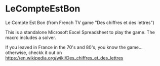 # LeCompteEstBon
Le Compte Est Bon (from French TV game "Des chiffres et des lettres")

This is a standalone Microsoft Excel Spreadsheet to play the game. The macro includes a solver.

If you leaved in France in the 70's and 80's, you know the game... otherwise, checkk it out on https://en.wikipedia.org/wiki/Des_chiffres_et_des_lettres

